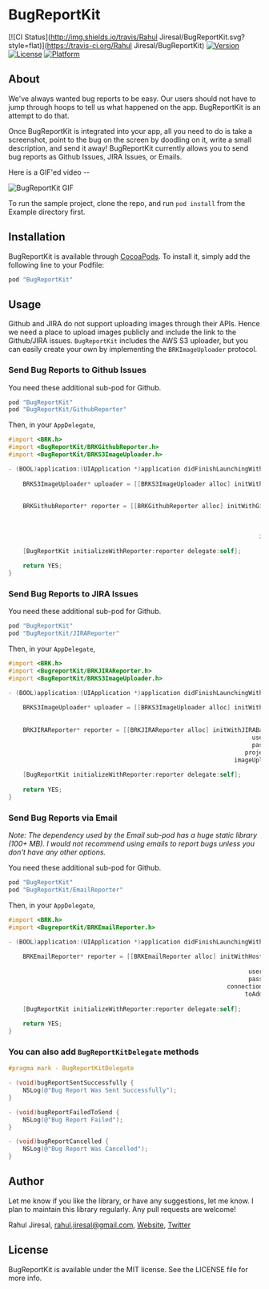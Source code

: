 # BugReportKit

[![CI Status](http://img.shields.io/travis/Rahul Jiresal/BugReportKit.svg?style=flat)](https://travis-ci.org/Rahul Jiresal/BugReportKit)
[![Version](https://img.shields.io/cocoapods/v/BugReportKit.svg?style=flat)](http://cocoapods.org/pods/BugReportKit)
[![License](https://img.shields.io/cocoapods/l/BugReportKit.svg?style=flat)](http://cocoapods.org/pods/BugReportKit)
[![Platform](https://img.shields.io/cocoapods/p/BugReportKit.svg?style=flat)](http://cocoapods.org/pods/BugReportKit)

## About

We've always wanted bug reports to be easy. Our users should not have to jump through hoops to tell us what happened on the app. BugReportKit is an attempt to do that.

Once BugReportKit is integrated into your app, all you need to do is take a screenshot, point to the bug on the screen by doodling on it, write a small description, and send it away! BugReportKit currently allows you to send bug reports as Github Issues, JIRA Issues, or Emails.

Here is a GIF'ed video --

![BugReportKit GIF](https://cloud.githubusercontent.com/assets/216346/9147661/06328b94-3d1f-11e5-829f-bbda3ceb9856.gif)

To run the sample project, clone the repo, and run `pod install` from the Example directory first.


## Installation

BugReportKit is available through [CocoaPods](http://cocoapods.org). To install it, simply add the following line to your Podfile:

```ruby
pod "BugReportKit"
```

## Usage

Github and JIRA do not support uploading images through their APIs. Hence we need a place to upload images publicly and include the link to the Github/JIRA issues. `BugReportKit` includes the AWS S3 uploader, but you can easily create your own by implementing the `BRKImageUploader` protocol.

### Send Bug Reports to Github Issues

You need these additional sub-pod for Github.
```ruby
pod "BugReportKit"
pod "BugReportKit/GithubReporter"
```
Then, in your `AppDelegate`, 
```objective-c
#import <BRK.h>
#import <BugReportKit/BRKGithubReporter.h>
#import <BugReportKit/BRKS3ImageUploader.h>
```
```objective-c
- (BOOL)application:(UIApplication *)application didFinishLaunchingWithOptions:(NSDictionary *)launchOptions {
    
    BRKS3ImageUploader* uploader = [[BRKS3ImageUploader alloc] initWithS3AccessKey:S3_ACCESSKEY
                                                                         secretKey:S3_SECRETKEY
                                                                        bucketName:S3_BUCKET];
    BRKGithubReporter* reporter = [[BRKGithubReporter alloc] initWithGithubUsername:GITHUB_USERNAME
                                                                           password:GITHUB_PASSWORD
                                                                         repository:GITHUB_REPO
                                                                              owner:GITHUB_OWNER
                                                                      imageUploader:uploader];
    
    [BugReportKit initializeWithReporter:reporter delegate:self];
    
    return YES;
}
```

### Send Bug Reports to JIRA Issues

You need these additional sub-pod for Github.
```ruby
pod "BugReportKit"
pod "BugReportKit/JIRAReporter"
```
Then, in your `AppDelegate`, 
```objective-c
#import <BRK.h>
#import <BugreportKit/BRKJIRAReporter.h>
#import <BugReportKit/BRKS3ImageUploader.h>
```
```objective-c
- (BOOL)application:(UIApplication *)application didFinishLaunchingWithOptions:(NSDictionary *)launchOptions {
    
    BRKS3ImageUploader* uploader = [[BRKS3ImageUploader alloc] initWithS3AccessKey:S3_ACCESSKEY
                                                                         secretKey:S3_SECRETKEY
                                                                        bucketName:S3_BUCKET];
    BRKJIRAReporter* reporter = [[BRKJIRAReporter alloc] initWithJIRABaseURL:JIRA_URL
                                                                    username:JIRA_USERNAME
                                                                    password:JIRA_PASSWORD
                                                                  projectKey:JIRA_PROJECTKEY
                                                               imageUploader:uploader];
    
    [BugReportKit initializeWithReporter:reporter delegate:self];
    
    return YES;
}
```

### Send Bug Reports via Email

*Note: The dependency used by the Email sub-pod has a huge static library (100+ MB). I would not recommend using emails to report bugs unless you don't have any other options.*

You need these additional sub-pod for Github.
```ruby
pod "BugReportKit"
pod "BugReportKit/EmailReporter"
```
Then, in your `AppDelegate`, 
```objective-c
#import <BRK.h>
#import <BugreportKit/BRKEmailReporter.h>
```
```objective-c
- (BOOL)application:(UIApplication *)application didFinishLaunchingWithOptions:(NSDictionary *)launchOptions {
    
    BRKEmailReporter* reporter = [[BRKEmailReporter alloc] initWithHostname:EMAIL_HOSTNAME
                                                                       port:EMAIL_HOSTPORT
                                                                   username:EMAIL_USERNAME
                                                                   password:EMAIL_PASSWORD
                                                             connectionType:BRKEmailConnectionTypeClear
                                                                  toAddress:EMAIL_TO];
    
    [BugReportKit initializeWithReporter:reporter delegate:self];
    
    return YES;
}
```

### You can also add `BugReportKitDelegate` methods

```objective-c
#pragma mark - BugReportKitDelegate

- (void)bugReportSentSuccessfully {
    NSLog(@"Bug Report Was Sent Successfully");
}

- (void)bugReportFailedToSend {
    NSLog(@"Bug Report Failed");
}

- (void)bugReportCancelled {
    NSLog(@"Bug Report Was Cancelled");
}

```


## Author

Let me know if you like the library, or have any suggestions, let me know. I plan to maintain this library regularly. Any pull requests are welcome!

Rahul Jiresal, rahul.jiresal@gmail.com, [Website](http://www.rahuljiresal.com), [Twitter](https://www.twitter.com/rahuljiresal)

## License

BugReportKit is available under the MIT license. See the LICENSE file for more info.
